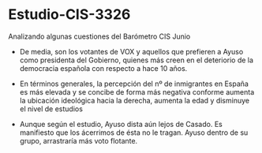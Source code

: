 # Estudio-CIS-3326
Analizando algunas cuestiones del Barómetro CIS Junio

- De media, son los votantes de VOX y 
aquellos que prefieren a Ayuso como presidenta del Gobierno,
quienes más creen en el deteriorio de la democracia española 
con respecto a hace 10 años.

- En términos generales, la percepción del nº de inmigrantes en España
es más elevada y se concibe de forma más negativa conforme aumenta 
la ubicación ideológica hacia la derecha, aumenta la edad y disminuye el 
nivel de estudios

- Aunque según el estudio, Ayuso dista aún lejos de Casado.
Es manifiesto que los ácerrimos de ésta no le tragan.
Ayuso dentro de su grupo, arrastraría más voto flotante.
